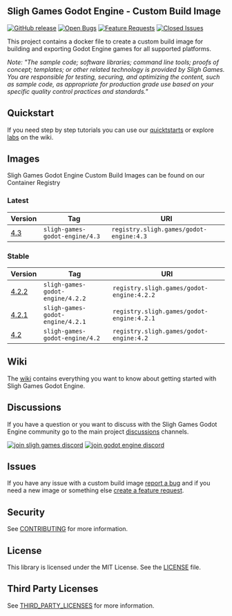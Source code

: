 ## Sligh Games Godot Engine - Custom Build Image

[![GitHub release](https://img.shields.io/github/release/sligh-games/godot-engine-custom-build-image)](https://github.com/sligh-games/godot-engine-custom-build-image/releases)
[![Open Bugs](https://img.shields.io/github/issues/sligh-games/godot-engine-custom-build-image/bug?color=d73a4a&label=bugs)](https://github.com/sligh-games/godot-engine-custom-build-image/issues?q=is%3Aissue+is%3Aopen+label%3Abug)
[![Feature Requests](https://img.shields.io/github/issues/sligh-games/godot-engine-custom-build-image/feature-request?color=ff9001&label=feature%20requests)](https://github.com/sligh-games/godot-engine-custom-build-image/issues?q=is%3Aissue+label%3Afeature-request+is%3Aopen)
[![Closed Issues](https://img.shields.io/github/issues-closed/sligh-games/godot-engine-custom-build-image?color=%2325CC00&label=issues%20closed)](https://github.com/sligh-games/godot-engine-custom-build-image/issues?q=is%3Aissue+is%3Aclosed+)

This project contains a docker file to create a custom build image for building and exporting Godot Engine games for all supported platforms.

_Note: "The sample code; software libraries; command line tools; proofs of concept; templates; or other related technology is provided by Sligh Games. You are responsible for testing, securing, and optimizing the content, such as sample code, as appropriate for production grade use based on your specific quality control practices and standards."_

## Quickstart

If you need step by step tutorials you can use our [quicktstarts](https://github.com/sligh-games/godot-engine/wiki/Create-a-New-Game) or explore [labs](https://github.com/sligh-games/godot-engine/wiki) on the wiki.

## Images

Sligh Games Godot Engine Custom Build Images can be found on our Container Registry

### Latest

| Version | Tag | URI | 
| --- | --- | --- | 
| [4.3](https://godotengine.org/download/archive/4.3-stable) | ```sligh-games-godot-engine/4.3``` | ```registry.sligh.games/godot-engine:4.3``` |

### Stable

| Version | Tag | URI |
| --- | --- | --- | 
| [4.2.2](https://godotengine.org/download/archive/4.2.2-stable) | ```sligh-games-godot-engine/4.2.2``` | ```registry.sligh.games/godot-engine:4.2.2``` |
| [4.2.1](https://godotengine.org/download/archive/4.2.1-stable) | ```sligh-games-godot-engine/4.2.1``` | ```registry.sligh.games/godot-engine:4.2.1``` |
| [4.2](https://godotengine.org/download/archive/4.2-stable) | ```sligh-games-godot-engine/4.2``` | ```registry.sligh.games/godot-engine:4.2``` |

## Wiki

The [wiki](https://github.com/sligh-games/godot-engine/wiki) contains everything you want to know about getting started with Sligh Games Godot Engine.

## Discussions

If you have a question or you want to discuss with the Sligh Games Godot Engine community go to the main project [discussions](https://github.com/sligh-games/godot-engine/discussions) channels.

[![join sligh games discord](https://img.shields.io/discord/308323056592486420?logo=discord&label=Sligh%20Games)](https://discord.gg/slighgames)
[![join godot engine discord](https://img.shields.io/discord/1235157165589794909?logo=discord&label=Godot%20Engine)](https://discord.gg/godotengine)

## Issues

If you have any issue with a custom build image [report a bug](https://github.com/sligh-games/godot-engine-custom-build-image/issues/new?assignees=&labels=&projects=&template=bug_report.md&title=) and if you need a new image or something else [create a feature request](https://github.com/sligh-games/godot-engine-custom-build-image/issues/new?assignees=&labels=&projects=&template=feature_request.md&title=).

## Security

See [CONTRIBUTING](CONTRIBUTING.md#security-issue-notifications) for more information.

## License

This library is licensed under the MIT License. See the [LICENSE](LICENSE.md) file.

## Third Party Licenses

See [THIRD_PARTY_LICENSES](THIRD_PARTY_LICENSES.md) for more information.
